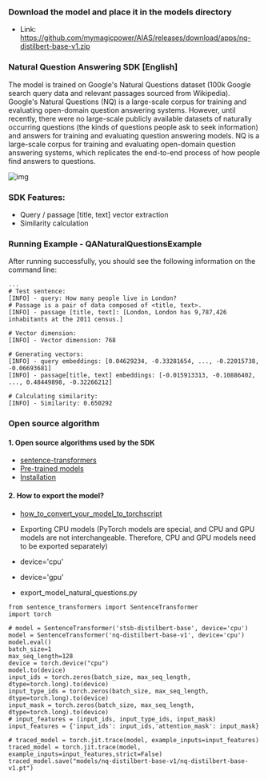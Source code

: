 
### Download the model and place it in the models directory
- Link: https://github.com/mymagicpower/AIAS/releases/download/apps/nq-distilbert-base-v1.zip

### Natural Question Answering SDK [English]

The model is trained on Google's Natural Questions dataset (100k Google search query data and relevant passages sourced from Wikipedia). Google's Natural Questions (NQ) is a large-scale corpus for training and evaluating open-domain question answering systems. However, until recently, there were no large-scale publicly available datasets of naturally occurring questions (the kinds of questions people ask to seek information) and answers for training and evaluating question answering models. NQ is a large-scale corpus for training and evaluating open-domain question answering systems, which replicates the end-to-end process of how people find answers to questions.

![img](https://aias-home.oss-cn-beijing.aliyuncs.com/AIAS/nlp_sdks/qa_natural_questions.jpeg)


### SDK Features:

- Query / passage [title, text] vector extraction
- Similarity calculation

### Running Example - QANaturalQuestionsExample

After running successfully, you should see the following information on the command line:
```text
...
# Test sentence:
[INFO] - query: How many people live in London?
# Passage is a pair of data composed of <title, text>.
[INFO] - passage [title, text]: [London, London has 9,787,426 inhabitants at the 2011 census.]

# Vector dimension:
[INFO] - Vector dimension: 768

# Generating vectors:
[INFO] - query embeddings: [0.04629234, -0.33281654, ..., -0.22015738, -0.06693681]
[INFO] - passage[title, text] embeddings: [-0.015913313, -0.10886402, ..., 0.48449898, -0.32266212]

# Calculating similarity:
[INFO] - Similarity: 0.650292

```

### Open source algorithm
#### 1. Open source algorithms used by the SDK
- [sentence-transformers](https://github.com/UKPLab/sentence-transformers)
- [Pre-trained models](https://www.sbert.net/docs/pretrained_models.html)
- [Installation](https://www.sbert.net/docs/installation.html)


#### 2. How to export the model?
- [how_to_convert_your_model_to_torchscript](http://docs.djl.ai/docs/pytorch/how_to_convert_your_model_to_torchscript.html)

- Exporting CPU models (PyTorch models are special, and CPU and GPU models are not interchangeable. Therefore, CPU and GPU models need to be exported separately)
- device='cpu'
- device='gpu'
- export_model_natural_questions.py
```text
from sentence_transformers import SentenceTransformer
import torch

# model = SentenceTransformer('stsb-distilbert-base', device='cpu')
model = SentenceTransformer('nq-distilbert-base-v1', device='cpu')
model.eval()
batch_size=1
max_seq_length=128
device = torch.device("cpu")
model.to(device)
input_ids = torch.zeros(batch_size, max_seq_length, dtype=torch.long).to(device)
input_type_ids = torch.zeros(batch_size, max_seq_length, dtype=torch.long).to(device)
input_mask = torch.zeros(batch_size, max_seq_length, dtype=torch.long).to(device)
# input_features = (input_ids, input_type_ids, input_mask)
input_features = {'input_ids': input_ids,'attention_mask': input_mask}

# traced_model = torch.jit.trace(model, example_inputs=input_features)
traced_model = torch.jit.trace(model, example_inputs=input_features,strict=False)
traced_model.save("models/nq-distilbert-base-v1/nq-distilbert-base-v1.pt")
```
